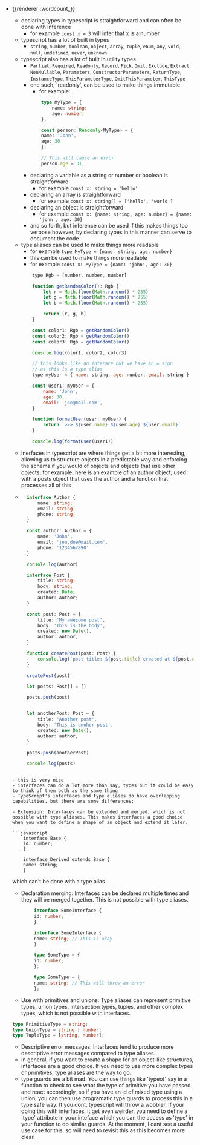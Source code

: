 - {{renderer :wordcount_}}
	- declaring types in typescript is straightforward and can often be done with inference
		- for example `const x = 3` will infer that x is a number
	- typescript has a lot of built in types
		- `string`, `number`, `boolean`, `object`, `array`, `tuple`, `enum`, `any`, `void`, `null`, `undefined`, `never`, `unknown`
	- typescript also has a lot of built in utility types
		- `Partial`, `Required`, `Readonly`, `Record`, `Pick`, `Omit`, `Exclude`, `Extract`, `NonNullable`, `Parameters`, `ConstructorParameters`, `ReturnType`, `InstanceType`, `ThisParameterType`, `OmitThisParameter`, `ThisType`
		- one such, 'readonly', can be used to make things immutable
			- for example:
			```typescript
				type MyType = {
					name: string;
					age: number;
				};

				const person: Readonly<MyType> = {
				name: 'John',
				age: 30
				};

				// This will cause an error
				person.age = 31;
			```
		- declaring a variable as a string or number or boolean is straightforward
			- for example `const x: string = 'hello'`
		- declaring an array is straightforward
			- for example `const x: string[] = ['hello', 'world']`
		- declaring an object is straightforward
			- for example `const x: {name: string, age: number} = {name: 'john', age: 30}`
		- and so forth, but inference can be used if this makes things too verbose however, by declaring types in this manner can serve to document the code
	- type aliases can be used to make things more readable
		- for example `type MyType = {name: string, age: number}`
		- this can be used to make things more readable
		- for example `const x: MyType = {name: 'john', age: 30}`
		```javascript
			type Rgb = [number, number, number]

			function getRandomColor(): Rgb {
				let r = Math.floor(Math.random() * 255)
				let g = Math.floor(Math.random() * 255)
				let b = Math.floor(Math.random() * 255)

				return [r, g, b]
			}

			const color1: Rgb = getRandomColor()
			const color2: Rgb = getRandomColor()
			const color3: Rgb = getRandomColor()

			console.log(color1, color2, color3)

			// this looks like an interace but we have an = sign 
			// as this is a type alias
			type myUser = { name: string, age: number, email: string }

			const user1: myUser = {
				name: 'John',
				age: 30,
				email: 'jon@mail.com',
			}

			function formatUser(user: myUser) {
				return `>>> ${user.name} ${user.age} ${user.email}`
			}

			console.log(formatUser(user1))
		
		```
	- inerfaces in typescript are where things get a bit more interesting, allowing us to structure objects in a predictable way and enforcing the schema if you would of objects and objects that use other objects, for example, here is an example of an author object, used with a posts object that uses the author and a function that processes all of this
	- ```typescript
		interface Author {
			name: string;
			email: string;
			phone: string;
		}

		const author: Author = {
			name: 'John',
			email: 'jon.doe@mail.com',
			phone: '1234567890'
		}

		console.log(author)

		interface Post {
			title: string;
			body: string;
			created: Date;
			author: Author;
		}

		const post: Post = {
			title: 'My awesome post',
			body: 'This is the body',
			created: new Date(),
			author: author,
		}

		function createPost(post: Post) {
			console.log(`post title: ${post.title} created at ${post.created} by ${post.author.name} email: ${post.author.email}`)
		}

		createPost(post)

		let posts: Post[] = []

		posts.push(post)


		let anotherPost: Post = {
			title: 'Another post',
			body: 'This is anoher post',
			created: new Date(),
			author: author,
		}

		posts.push(anotherPost)

		console.log(posts)
	
	```
	- this is very nice
	- interfaces can do a lot more than say, types but it could be easy to think of them both as the same thing
	- TypeScript's interfaces and type aliases do have overlapping capabilities, but there are some differences:

	- Extension: Interfaces can be extended and merged, which is not possible with type aliases. This makes interfaces a good choice when you want to define a shape of an object and extend it later.

	```javascript
		interface Base {
		id: number;
		}

		interface Derived extends Base {
		name: string;
		}
	```

	which can't be done with a type alias
	- Declaration merging: Interfaces can be declared multiple times and they will be merged together. This is not possible with type aliases.

	```typescript
			interface SomeInterface {
			id: number;
			}

			interface SomeInterface {
			name: string; // This is okay
			}

			type SomeType = {
			id: number;
			};

			type SomeType = {
			name: string; // This will throw an error
			};

	```
	- Use with primitives and unions: Type aliases can represent primitive types, union types, intersection types, tuples, and other complex types, which is not possible with interfaces.
	```typescript
	type PrimitiveType = string;
	type UnionType = string | number;
	type TupleType = [string, number];
	```
	- Descriptive error messages: Interfaces tend to produce more descriptive error messages compared to type aliases.
	- In general, if you want to create a shape for an object-like structures, interfaces are a good choice. If you need to use more complex types or primitives, type aliases are the way to go.
	- type guards are a bit mad. You can use things like 'typeof' say in a function to check to see what the type of primitive you have passed and react accordingly, so if you have an id of mixed type using a union, you can then use programatic type guards to process this in a type safe way. If you dont, typescript will throw a wobbler. If your doing this with interfaces, it get even weirder, you need to define a 'type' attribute in your inteface which you can the access as 'type' in your function to do similar guards. At the moment, I cant see a useful use case for this, so will need to revisit this as this becomes more clear.
